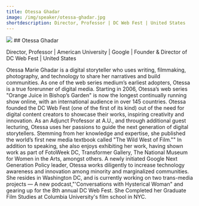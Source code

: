 ```yaml
---
title: Otessa Ghadar
image: /img/speaker/otessa-ghadar.jpg
shortdescription: Director, Professor | DC Web Fest | United States 
---
```

<img src="/img/speaker/otessa-ghadar.jpg">
## Otessa Ghadar

Director, Professor | American University | Google | Founder & Director of DC Web Fest | United States

Otessa Marie Ghadar is a digital storyteller who uses writing, filmmaking, photography, and technology to share her narratives and build communities. As one of the web series medium’s earliest adopters, Otessa is a true forerunner of digital media. Starting in 2006, Otessa’s web series "Orange Juice in Bishop’s Garden" is now the longest continually running show online, with an international audience in over 145 countries. Otessa founded the DC Web Fest (one of the first of its kind) out of the need for digital content creators to showcase their works, inspiring creativity and innovation. As an Adjunct Professor at A.U., and through additional guest lecturing, Otessa uses her passions to guide the next generation of digital storytellers.  Stemming from her knowledge and expertise, she published the world’s first new media textbook called "The Wild West of Film."" In addition to speaking, she also enjoys exhibiting her work, having shown work as part of FotoWeek DC, Transformer Gallery, The National Museum for Women in the Arts, amongst others. A newly initiated Google Next Generation Policy leader, Otessa works diligently to increase technology awareness and innovation among minority and marginalized communities. She resides in Washington DC, and is currently working on two trans-media projects — A new podcast,"'Conversations with Hysterical Woman" and gearing up for the 8th annual DC Web Fest. She Completed her Graduate Film Studies at Columbia University's film school in NYC.
